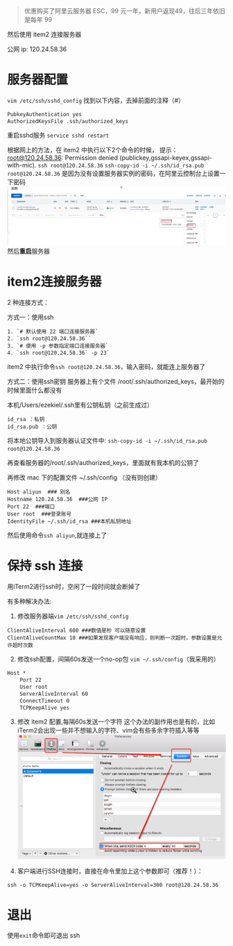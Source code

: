 
> 优惠购买了阿里云服务器 ESC，99 元一年，新用户返现49，往后三年依旧是每年 99



然后使用 item2 连接服务器


公网 ip: 120.24.58.36


# 服务器配置
`vim /etc/ssh/sshd_config`
找到以下内容，去掉前面的注释（#）
```
PubkeyAuthentication yes 
AuthorizedKeysFile .ssh/authorized_keys
```
重启sshd服务
`service sshd restart`


根据网上的方法，在 item2 中执行以下2个命令的时候，
提示：root@120.24.58.36: Permission denied (publickey,gssapi-keyex,gssapi-with-mic).
`ssh root@120.24.58.36`
`ssh-copy-id -i ~/.ssh/id_rsa.pub root@120.24.58.36`
是因为没有设置服务器实例的密码，在阿里云控制台上设置一下密码
![image.png](https://raw.githubusercontent.com/guchaolong/articleImgs/master/202311040041074.png)
然后**重启**服务器



# item2连接服务器
2 种连接方式：


方式一：使用ssh
```
1. `# 默认使用 22 端口连接服务器`
2. `ssh root@120.24.58.36``
3. `# 使用 -p 参数指定端口连接服务器`
4. `ssh root@120.24.58.36` -p 23`
```
item2 中执行命令`ssh root@120.24.58.36`，输入密码，就能连上服务器了



方式二：使用ssh密钥
服务器上有个文件 /root/.ssh/authorized_keys，最开始的时候里面什么都没有

本机/Users/ezekiel/.ssh里有公钥私钥（之前生成过）
```
id_rsa ：私钥 
id_rsa.pub ：公钥
```

将本地公钥导入到服务器认证文件中:
`ssh-copy-id -i ~/.ssh/id_rsa.pub root@120.24.58.36`

再查看服务器的/root/.ssh/authorized_keys，里面就有我本机的公钥了

再修改 mac 下的配置文件 ~/.ssh/config （没有则创建）
```
Host aliyun  ### 别名
Hostname 120.24.58.36  ###公网 IP
Port 22  ###端口
User root  ###登录账号
IdentityFile ~/.ssh/id_rsa ###本机私钥地址
```

然后使用命令`ssh aliyun`,就连接上了


# 保持 ssh 连接
用iTerm2进行ssh时，空闲了一段时间就会断掉了

有多种解决办法:

1. 修改服务器端`vim /etc/ssh/sshd_config`
```
ClientAliveInterval 600 ###数值是秒 可以随意设置
ClientAliveCountMax 10 ###如果发现客户端没有响应，则判断一次超时，参数设置是允许超时次数
```


2. 修改ssh配置，间隔60s发送一个no-op包 `vim ~/.ssh/config`（我采用的）
```
Host *
    Port 22
    User root
    ServerAliveInterval 60
    ConnectTimeout 0
    TCPKeepAlive yes
```


 3. 修改 item2 配置,每隔60s发送一个字符
 这个办法的副作用也是有的，比如iTerm2会出现一些并不想输入的字符、vim会有些多余字符插入等等
 ![image.png](https://raw.githubusercontent.com/guchaolong/articleImgs/master/202311040146691.png)



4. 客户端进行SSH连接时，直接在命令里加上这个参数即可（推荐！）：
````
ssh -o TCPKeepAlive=yes -o ServerAliveInterval=300 root@120.24.58.36
````

# 退出
使用`exit`命令即可退出 ssh